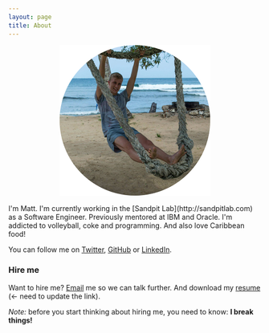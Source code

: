 ```yaml
---
layout: page
title: About
---
```


<p align="center">
  <img src="/public/assets/images/about_me@2x.png" width="300px" alt="About Me image"/>
</p>
I'm Matt. I'm currently working in the [Sandpit Lab](http://sandpitlab.com) as a Software Engineer.
Previously mentored at IBM and Oracle. I'm addicted to volleyball, coke and programming.
And also love Caribbean food!

You can follow me on [Twitter](https://twitter.com/matzatorski), [GitHub](https://github.com/knowbody) or [LinkedIn](https://linkedin.com/in/mateuszzatorski).

### Hire me
Want to hire me? [Email](mailto:mateuszzatorski@gmail.com) me so we can talk further.
And download my [resume](http://linktomyresume.com) (<- need to update the link).

*Note:* before you start thinking about hiring me, you need to know: **I break things!**
